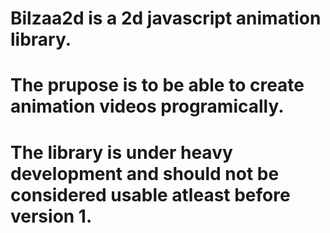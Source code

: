 # Bilzaa2d is a 2d javascript animation library.
# The prupose is to be able to create animation videos programically.
# The library is under heavy development and should not be considered usable atleast before version 1.
